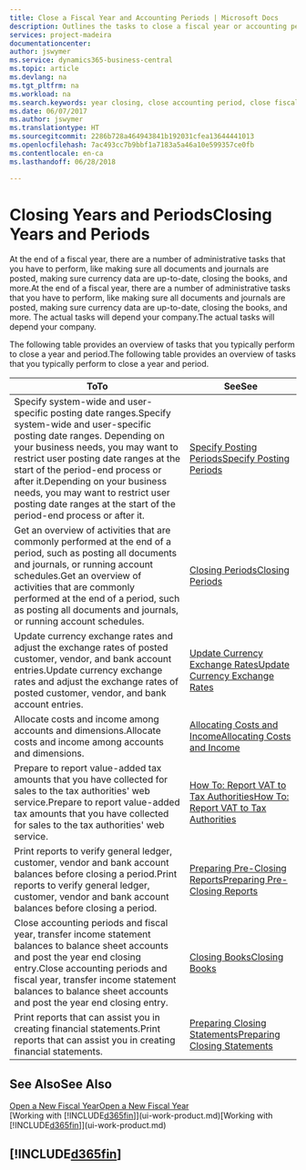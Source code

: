 ```yaml
---
title: Close a Fiscal Year and Accounting Periods | Microsoft Docs
description: Outlines the tasks to close a fiscal year or accounting period, for example, making sure documents and journals are posted and verifying bank balances.
services: project-madeira
documentationcenter: 
author: jswymer
ms.service: dynamics365-business-central
ms.topic: article
ms.devlang: na
ms.tgt_pltfrm: na
ms.workload: na
ms.search.keywords: year closing, close accounting period, close fiscal year, bank account detailed trial balance
ms.date: 06/07/2017
ms.author: jswymer
ms.translationtype: HT
ms.sourcegitcommit: 2286b728a464943841b192031cfea13644441013
ms.openlocfilehash: 7ac493cc7b9bbf1a7183a5a46a10e599357ce0fb
ms.contentlocale: en-ca
ms.lasthandoff: 06/28/2018

---
```

# <a name="closing-years-and-periods"></a><span data-ttu-id="acb81-103">Closing Years and Periods</span><span class="sxs-lookup"><span data-stu-id="acb81-103">Closing Years and Periods</span></span>
<span data-ttu-id="acb81-104">At the end of a fiscal year, there are a number of administrative tasks that you have to perform, like making sure all documents and journals are posted, making sure currency data are up-to-date, closing the books, and more.</span><span class="sxs-lookup"><span data-stu-id="acb81-104">At the end of a fiscal year, there are a number of administrative tasks that you have to perform, like making sure all documents and journals are posted, making sure currency data are up-to-date, closing the books, and more.</span></span> <span data-ttu-id="acb81-105">The actual tasks will depend your company.</span><span class="sxs-lookup"><span data-stu-id="acb81-105">The actual tasks will depend your company.</span></span>

<span data-ttu-id="acb81-106">The following table provides an overview of tasks that you typically perform to close a year and period.</span><span class="sxs-lookup"><span data-stu-id="acb81-106">The following table provides an overview of tasks that you typically perform to close a year and period.</span></span>

| <span data-ttu-id="acb81-107">To</span><span class="sxs-lookup"><span data-stu-id="acb81-107">To</span></span> | <span data-ttu-id="acb81-108">See</span><span class="sxs-lookup"><span data-stu-id="acb81-108">See</span></span> |
| --- | --- |
| <span data-ttu-id="acb81-109">Specify system-wide and user-specific posting date ranges.</span><span class="sxs-lookup"><span data-stu-id="acb81-109">Specify system-wide and user-specific posting date ranges.</span></span> <span data-ttu-id="acb81-110">Depending on your business needs, you may want to restrict user posting date ranges at the start of the period-end process or after it.</span><span class="sxs-lookup"><span data-stu-id="acb81-110">Depending on your business needs, you may want to restrict user posting date ranges at the start of the period-end process or after it.</span></span> |[<span data-ttu-id="acb81-111">Specify Posting Periods</span><span class="sxs-lookup"><span data-stu-id="acb81-111">Specify Posting Periods</span></span>](finance-how-specify-posting-periods.md) |
| <span data-ttu-id="acb81-112">Get an overview of activities that are commonly performed at the end of a period, such as posting all documents and journals, or running account schedules.</span><span class="sxs-lookup"><span data-stu-id="acb81-112">Get an overview of activities that are commonly performed at the end of a period, such as posting all documents and journals, or running account schedules.</span></span> |[<span data-ttu-id="acb81-113">Closing Periods</span><span class="sxs-lookup"><span data-stu-id="acb81-113">Closing Periods</span></span>](year-how-complete-period-end-processes.md) |
| <span data-ttu-id="acb81-114">Update currency exchange rates and adjust the exchange rates of posted customer, vendor, and bank account entries.</span><span class="sxs-lookup"><span data-stu-id="acb81-114">Update currency exchange rates and adjust the exchange rates of posted customer, vendor, and bank account entries.</span></span> |[<span data-ttu-id="acb81-115">Update Currency Exchange Rates</span><span class="sxs-lookup"><span data-stu-id="acb81-115">Update Currency Exchange Rates</span></span>](finance-how-update-currencies.md) |
| <span data-ttu-id="acb81-116">Allocate costs and income among accounts and dimensions.</span><span class="sxs-lookup"><span data-stu-id="acb81-116">Allocate costs and income among accounts and dimensions.</span></span> |[<span data-ttu-id="acb81-117">Allocating Costs and Income</span><span class="sxs-lookup"><span data-stu-id="acb81-117">Allocating Costs and Income</span></span>](year-allocate-costs-income.md) |
| <span data-ttu-id="acb81-118">Prepare to report value-added tax amounts that you have collected for sales to the tax authorities' web service.</span><span class="sxs-lookup"><span data-stu-id="acb81-118">Prepare to report value-added tax amounts that you have collected for sales to the tax authorities' web service.</span></span> |[<span data-ttu-id="acb81-119">How To: Report VAT to Tax Authorities</span><span class="sxs-lookup"><span data-stu-id="acb81-119">How To: Report VAT to Tax Authorities</span></span>](finance-how-report-vat.md)|
| <span data-ttu-id="acb81-120">Print reports to verify general ledger, customer, vendor and bank account balances before closing a period.</span><span class="sxs-lookup"><span data-stu-id="acb81-120">Print reports to verify general ledger, customer, vendor and bank account balances before closing a period.</span></span> |[<span data-ttu-id="acb81-121">Preparing Pre-Closing Reports</span><span class="sxs-lookup"><span data-stu-id="acb81-121">Preparing Pre-Closing Reports</span></span>](year-prepare-preclose-reports.md) |
| <span data-ttu-id="acb81-122">Close accounting periods and fiscal year, transfer income statement balances to balance sheet accounts and post the year end closing entry.</span><span class="sxs-lookup"><span data-stu-id="acb81-122">Close accounting periods and fiscal year, transfer income statement balances to balance sheet accounts and post the year end closing entry.</span></span> |[<span data-ttu-id="acb81-123">Closing Books</span><span class="sxs-lookup"><span data-stu-id="acb81-123">Closing Books</span></span>](year-close-books.md) |
| <span data-ttu-id="acb81-124">Print reports that can assist you in creating financial statements.</span><span class="sxs-lookup"><span data-stu-id="acb81-124">Print reports that can assist you in creating financial statements.</span></span> |[<span data-ttu-id="acb81-125">Preparing Closing Statements</span><span class="sxs-lookup"><span data-stu-id="acb81-125">Preparing Closing Statements</span></span>](year-prepare-close-statement.md) |

## <a name="see-also"></a><span data-ttu-id="acb81-126">See Also</span><span class="sxs-lookup"><span data-stu-id="acb81-126">See Also</span></span>
[<span data-ttu-id="acb81-127">Open a New Fiscal Year</span><span class="sxs-lookup"><span data-stu-id="acb81-127">Open a New Fiscal Year</span></span>](finance-how-open-new-fiscal-year.md)  
<span data-ttu-id="acb81-128">[Working with [!INCLUDE[d365fin](includes/d365fin_md.md)]](ui-work-product.md)</span><span class="sxs-lookup"><span data-stu-id="acb81-128">[Working with [!INCLUDE[d365fin](includes/d365fin_md.md)]](ui-work-product.md)</span></span>

## [!INCLUDE[d365fin](includes/free_trial_md.md)]  
 

